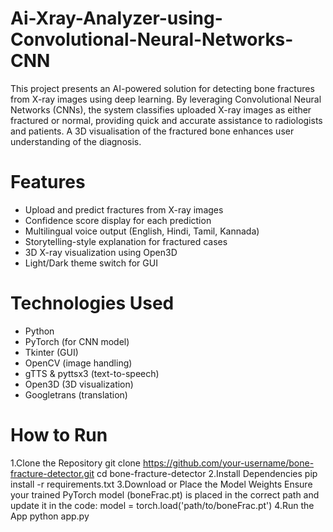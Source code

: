 # Ai-Xray-Analyzer-using-Convolutional-Neural-Networks-CNN
This project presents an AI-powered solution for detecting bone fractures from X-ray images using deep learning. By leveraging Convolutional Neural Networks (CNNs), the system classifies uploaded X-ray images as either fractured or normal, providing quick and accurate assistance to radiologists and patients.
A 3D visualisation of the fractured bone enhances user understanding of the diagnosis.
# Features
* Upload and predict fractures from X-ray images
* Confidence score display for each prediction
* Multilingual voice output (English, Hindi, Tamil, Kannada)
* Storytelling-style explanation for fractured cases
* 3D X-ray visualization using Open3D
* Light/Dark theme switch for GUI
# Technologies Used
* Python
* PyTorch (for CNN model)
* Tkinter (GUI)
* OpenCV (image handling)
* gTTS & pyttsx3 (text-to-speech)
* Open3D (3D visualization)
* Googletrans (translation)
# How to Run
1.Clone the Repository
git clone https://github.com/your-username/bone-fracture-detector.git
cd bone-fracture-detector
2.Install Dependencies
pip install -r requirements.txt
3.Download or Place the Model Weights Ensure your trained PyTorch model (boneFrac.pt) is placed in the correct path and update it in the code:
model = torch.load('path/to/boneFrac.pt')
4.Run the App
python app.py
